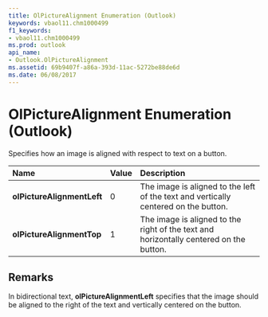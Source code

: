 ```yaml
---
title: OlPictureAlignment Enumeration (Outlook)
keywords: vbaol11.chm1000499
f1_keywords:
- vbaol11.chm1000499
ms.prod: outlook
api_name:
- Outlook.OlPictureAlignment
ms.assetid: 69b9407f-a86a-393d-11ac-5272be88de6d
ms.date: 06/08/2017
---
```



# OlPictureAlignment Enumeration (Outlook)

Specifies how an image is aligned with respect to text on a button.



|**Name**|**Value**|**Description**|
|:-----|:-----|:-----|
| **olPictureAlignmentLeft**|0|The image is aligned to the left of the text and vertically centered on the button. |
| **olPictureAlignmentTop**|1|The image is aligned to the right of the text and horizontally centered on the button. |

## Remarks

In bidirectional text, **olPictureAlignmentLeft** specifies that the image should be aligned to the right of the text and vertically centered on the button.


